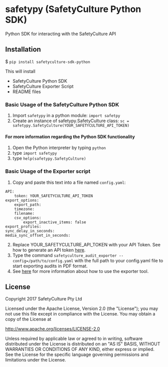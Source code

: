 # safetypy (SafetyCulture Python SDK)

Python SDK for interacting with the SafetyCulture API

## Installation
$ `pip install safetyculture-sdk-python`

This will install
* SafetyCulture Python SDK
* SafetyCulture Exporter Script
* README files


### Basic Usage of the SafetyCulture Python SDK
1. Import `safetypy` in a python module: `import safetpy`
2. Create an instance of safetypy.SafetyCulture class: `sc = safetypy.SafetyCulture(YOUR_SAFETYCULTURE_API_TOKEN)`

#### For more information regarding the Python SDK functionality
1. Open the Python interpreter by typing `python`
2. type `import safetypy`
3. type `help(safetypy.SafetyCulture)`

###  Basic Usage of the Exporter script
1. Copy and paste this text into a file named `config.yaml`:
```
API:
    token: YOUR_SAFETYCULTURE_API_TOKEN
export_options:
    export_path:
    timezone:
    filename:
    csv_options:
        export_inactive_items: false
export_profiles:
sync_delay_in_seconds:
media_sync_offset_in_seconds:
```
2. Replace YOUR_SAFETYCULTURE_API_TOKEN with your API Token. See how to generate an API token [here](https://support.safetyculture.com/integrations/how-to-get-an-api-token/).
3. Type the command `safetyculture_audit_exporter --config=/path/to/config.yaml` with the full path to your config.yaml file to start exporting audits in PDF format.
4. See [here](https://github.com/SafetyCulture/safetyculture-sdk-python/blob/INTG-539-pip_install/tools/exporter/ReadMe.md) for more information about how to use the exporter tool.


## License

Copyright 2017 SafetyCulture Pty Ltd

Licensed under the Apache License, Version 2.0 (the "License");
you may not use this file except in compliance with the License.
You may obtain a copy of the License at

http://www.apache.org/licenses/LICENSE-2.0

Unless required by applicable law or agreed to in writing, software
distributed under the License is distributed on an "AS IS" BASIS,
WITHOUT WARRANTIES OR CONDITIONS OF ANY KIND, either express or implied.
See the License for the specific language governing permissions and
limitations under the License.
